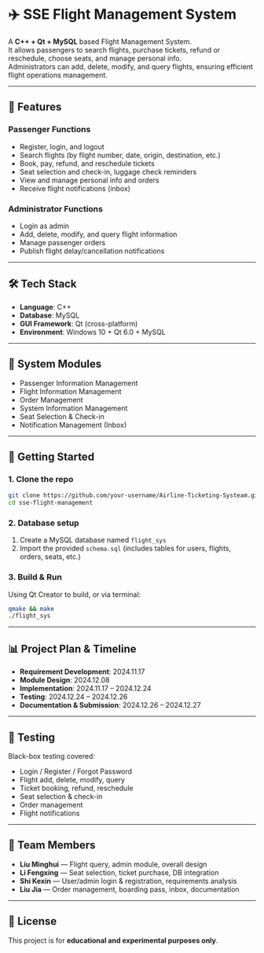 # ✈️ SSE Flight Management System

A **C++ + Qt + MySQL** based Flight Management System.  
It allows passengers to search flights, purchase tickets, refund or reschedule, choose seats, and manage personal info.  
Administrators can add, delete, modify, and query flights, ensuring efficient flight operations management.

---

## 📖 Features

### Passenger Functions
- Register, login, and logout  
- Search flights (by flight number, date, origin, destination, etc.)  
- Book, pay, refund, and reschedule tickets  
- Seat selection and check-in, luggage check reminders  
- View and manage personal info and orders  
- Receive flight notifications (inbox)  

### Administrator Functions
- Login as admin  
- Add, delete, modify, and query flight information  
- Manage passenger orders  
- Publish flight delay/cancellation notifications  

---

## 🛠 Tech Stack

- **Language**: C++  
- **Database**: MySQL  
- **GUI Framework**: Qt (cross-platform)  
- **Environment**: Windows 10 + Qt 6.0 + MySQL  

---

## 📂 System Modules

- Passenger Information Management  
- Flight Information Management  
- Order Management  
- System Information Management  
- Seat Selection & Check-in  
- Notification Management (Inbox)  

---

## 🚀 Getting Started

### 1. Clone the repo
```bash
git clone https://github.com/your-username/Airline-Ticketing-Systeam.git
cd sse-flight-management
```

### 2. Database setup
1. Create a MySQL database named `flight_sys`  
2. Import the provided `schema.sql` (includes tables for users, flights, orders, seats, etc.)  

### 3. Build & Run
Using Qt Creator to build, or via terminal:
```bash
qmake && make
./flight_sys
```

---

## 📊 Project Plan & Timeline

- **Requirement Development**: 2024.11.17  
- **Module Design**: 2024.12.08  
- **Implementation**: 2024.11.17 – 2024.12.24  
- **Testing**: 2024.12.24 – 2024.12.26  
- **Documentation & Submission**: 2024.12.26 – 2024.12.27  

---

## 🧪 Testing

Black-box testing covered:  
- Login / Register / Forgot Password  
- Flight add, delete, modify, query  
- Ticket booking, refund, reschedule  
- Seat selection & check-in  
- Order management  
- Flight notifications  

---

## 👥 Team Members

- **Liu Minghui** — Flight query, admin module, overall design  
- **Li Fengxing** — Seat selection, ticket purchase, DB integration  
- **Shi Kexin** — User/admin login & registration, requirements analysis  
- **Liu Jia** — Order management, boarding pass, inbox, documentation  

---

## 📜 License

This project is for **educational and experimental purposes only**.  
